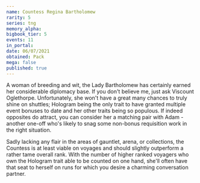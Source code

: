 ```yaml
---
name: Countess Regina Bartholomew
rarity: 5
series: tng
memory_alpha:
bigbook_tier: 5
events: 11
in_portal:
date: 06/07/2021
obtained: Pack
mega: false
published: true
---
```


A woman of breeding and wit, the Lady Bartholomew has certainly earned her considerable diplomacy base. If you don't believe me, just ask Viscount Oglethorpe. Unfortunately, she won't have a great many chances to truly shine on shuttles; Hologram being the only trait to have granted multiple event bonuses to date and her other traits being so populous. If indeed opposites do attract, you can consider her a matching pair with Adam - another one-off who's likely to snag some non-bonus requisition work in the right situation.

Sadly lacking any flair in the areas of gauntlet, arena, or collections, the Countess is at least viable on voyages and should slightly outperform a rather tame overall rank. With the number of higher ranked voyagers who own the Hologram trait able to be counted on one hand, she'll often have that seat to herself on runs for which you desire a charming conversation partner.
